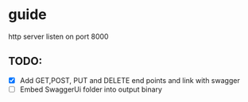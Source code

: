 # guide

http server listen on port 8000

## TODO:

- [x]  Add GET,POST, PUT and DELETE end points and link with swagger
- [ ] Embed SwaggerUi folder into output binary
